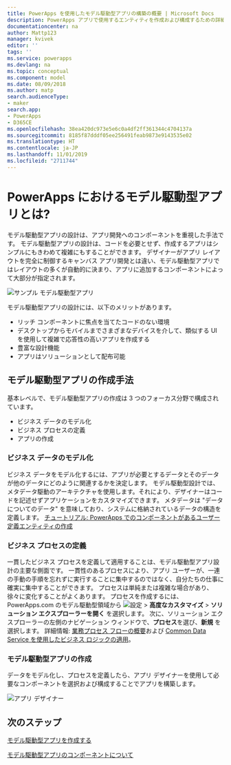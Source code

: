 ```yaml
---
title: PowerApps を使用したモデル駆動型アプリの構築の概要 | Microsoft Docs
description: PowerApps アプリで使用するエンティティを作成および構成するための詳細な手順です。
documentationcenter: na
author: Mattp123
manager: kvivek
editor: ''
tags: ''
ms.service: powerapps
ms.devlang: na
ms.topic: conceptual
ms.component: model
ms.date: 08/09/2018
ms.author: matp
search.audienceType:
- maker
search.app:
- PowerApps
- D365CE
ms.openlocfilehash: 38ea420dc973e5e6c0a4df2ff361344c4704137a
ms.sourcegitcommit: 8185f87dddf05ee256491feab9873e9143535e02
ms.translationtype: HT
ms.contentlocale: ja-JP
ms.lasthandoff: 11/01/2019
ms.locfileid: "2711744"
---
```

# <a name="what-are-model-driven-apps-in-powerapps"></a>PowerApps におけるモデル駆動型アプリとは?

モデル駆動型アプリの設計は、アプリ開発へのコンポーネントを重視した手法です。 モデル駆動型アプリの設計は、コードを必要とせず、作成するアプリはシンプルにもきわめて複雑にもすることができます。  デザイナーがアプリ レイアウトを完全に制御するキャンバス アプリ開発とは違い、モデル駆動型アプリではレイアウトの多くが自動的に決まり、アプリに追加するコンポーネントによって大部分が指定されます。 

![サンプル モデル駆動型アプリ](media/model-driven-app-overview/model-app-sample.png)

モデル駆動型アプリの設計には、以下のメリットがあります。
- リッチ コンポーネントに焦点を当てたコードのない環境 
- デスクトップからモバイルまでさまざまなデバイスを介して、類似する UI を使用して複雑で応答性の高いアプリを作成する
- 豊富な設計機能 
- アプリはソリューションとして配布可能
 
## <a name="the-approach-to-model-driven-app-making"></a>モデル駆動型アプリの作成手法
基本レベルで、モデル駆動型アプリの作成は 3 つのフォーカス分野で構成されています。

- ビジネス データのモデル化 
- ビジネス プロセスの定義 
- アプリの作成

### <a name="modeling-business-data"></a>ビジネス データのモデル化
ビジネス データをモデル化するには、アプリが必要とするデータとそのデータが他のデータにどのように関連するかを決定します。 モデル駆動型設計では、メタデータ駆動のアーキテクチャを使用します。それにより、デザイナーはコードを記述せずアプリケーションをカスタマイズできます。 メタデータは "データについてのデータ" を意味しており、システムに格納されているデータの構造を定義します。 [チュートリアル: PowerApps でのコンポーネントがあるユーザー定義エンティティの作成](../common-data-service/create-custom-entity.md)

### <a name="defining-business-processes"></a>ビジネス プロセスの定義
一貫したビジネス プロセスを定義して適用することは、モデル駆動型アプリ設計の主要な側面です。 一貫性のあるプロセスにより、アプリ ユーザーが、一連の手動の手順を忘れずに実行することに集中するのではなく、自分たちの仕事に確実に集中することができます。 プロセスは単純または複雑な場合があり、徐々に変化することがよくあります。 プロセスを作成するには、PowerApps.com のモデル駆動型領域から ![設定](media/powerapps-gear.png) > **高度なカスタマイズ** > **ソリューション エクスプローラーを開く** を選択します。 次に、ソリューション エクスプローラーの左側のナビゲーション ウィンドウで、**プロセス**を選び、**新規** を選択します。 詳細情報: [業務プロセス フローの概要](/flow/business-process-flows-overview)および [Common Data Service を使用したビジネス ロジックの適用](../common-data-service/cds-processes.md)。 

### <a name="composing-the-model-driven-app"></a>モデル駆動型アプリの作成
データをモデル化し、プロセスを定義したら、アプリ デザイナーを使用して必要なコンポーネントを選択および構成することでアプリを構築します。

![アプリ デザイナー](media/model-driven-app-overview/app-designer.png)

## <a name="next-steps"></a>次のステップ

[モデル駆動型アプリを作成する](build-first-model-driven-app.md)

[モデル駆動型アプリのコンポーネントについて](model-driven-app-components.md)

